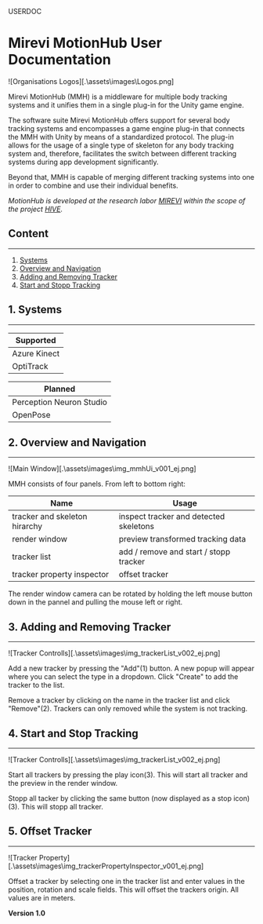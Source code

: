 USERDOC

# Mirevi MotionHub User Documentation

![Organisations Logos][.\assets\images\Logos.png]

Mirevi MotionHub (MMH) is a middleware for multiple body tracking systems and it unifies them in a single plug-in for the Unity game engine.

The software suite Mirevi MotionHub offers support for several body tracking systems and encompasses a game engine plug-in that connects the MMH with Unity by means of a standardized protocol. The plug-in allows for the usage of a single type of skeleton for any body tracking system and, therefore, facilitates the switch between different tracking systems during app development significantly.

Beyond that, MMH is capable of merging different tracking systems into one in order to combine and use their individual benefits.

*MotionHub is developed at the research labor [MIREVI](https://www.mirevi.de/) within the scope of the project [HIVE](https://tinyurl.com/y3ugxo3p).*

## Content

---

1. [Systems](#1-systems)
2. [Overview and Navigation](#2-overview-and-navigation)
3. [Adding and Removing Tracker](#3-adding-and-removing-tracker)
4. [Start and Stopp Tracking](#4-start-and-stop-tracking)

## 1. Systems

---

| Supported         
| -------------
| Azure Kinect
| OptiTrack

| Planned
| -------------
| Perception Neuron Studio
| OpenPose

## 2. Overview and Navigation

---

![Main Window][.\assets\images\img_mmhUi_v001_ej.png]

MMH consists of four panels. From left to bottom right:

| Name							 | Usage
| ------------------------------ | -------------
| tracker and skeleton hirarchy  | inspect tracker and detected skeletons
| render window					 | preview transformed tracking data
| tracker list					 | add / remove and start / stopp tracker
| tracker property inspector	 | offset tracker

The render window camera can be rotated by holding the left mouse button down in the pannel and pulling the mouse left or right.

## 3. Adding and Removing Tracker

---

![Tracker Controlls][.\assets\images\img_trackerList_v002_ej.png]

Add a new tracker by pressing the "Add"(1) button. A new popup will appear where you can select the type in a dropdown. Click "Create" to add the tracker to the list.

Remove a tracker by clicking on the name in the tracker list and click "Remove"(2). Trackers can only removed while the system is not tracking.

## 4. Start and Stop Tracking

---

![Tracker Controlls][.\assets\images\img_trackerList_v002_ej.png]

Start all trackers by pressing the play icon(3). This will start all tracker and the preview in the render window.

Stopp all tacker by clicking the same button (now displayed as a stop icon)(3). This will stopp all tracker.

## 5. Offset Tracker

---

![Tracker Property][.\assets\images\img_trackerPropertyInspector_v001_ej.png]

Offset a tracker by selecting one in the tracker list and enter values in the position, rotation and scale fields. This will offset the trackers origin. All values are in meters.

**Version 1.0**
